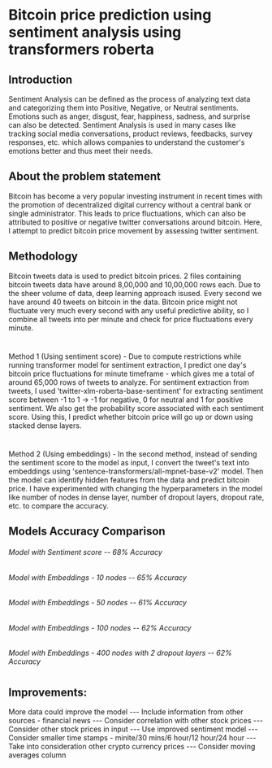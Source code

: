 # Bitcoin price prediction using sentiment analysis using transformers roberta

## Introduction
Sentiment Analysis can be defined as the process of analyzing text data and categorizing them into Positive, Negative, or Neutral sentiments. Emotions such as anger, disgust, fear, happiness, sadness, and surprise can also be detected. Sentiment Analysis is used in many cases like tracking social media conversations, product reviews, feedbacks, survey responses, etc. which allows companies to understand the customer's emotions better and thus meet their needs.

## About the problem statement
Bitcoin has become a very popular investing instrument in recent times with the promotion of decentralized digital currency without a central bank or single administrator. This leads to price fluctuations, which can also be attributed to positive or negative twitter conversations around bitcoin. Here, I attempt to predict bitcoin price movement by assessing twitter sentiment.

## Methodology
Bitcoin tweets data is used to predict bitcoin prices. 2 files containing bitcoin tweets data have around 8,00,000 and 10,00,000 rows each. Due to the sheer volume of data, deep learning approach isused. Every second we have around 40 tweets on bitcoin in the data. Bitcoin price might not fluctuate very much every second with any useful predictive ability, so I combine all tweets into per minute and check for price fluctuations every minute.
# 
Method 1 (Using sentiment score) - Due to compute restrictions while running transformer model for sentiment extraction, I predict one day's bitcoin price fluctuations for minute timeframe - which gives me a total of around 65,000 rows of tweets to analyze. For sentiment extraction from tweets, I used 'twitter-xlm-roberta-base-sentiment' for extracting sentiment score between -1 to 1 -> -1 for negative, 0 for neutral and 1 for positive sentiment. We also get the probability score associated with each sentiment score. Using this, I predict whether bitcoin price will go up or down using stacked dense layers.
#
Method 2  (Using embeddings) - In the second method, instead of sending the sentiment score to the model as input, I convert the tweet's text into embeddings using 'sentence-transformers/all-mpnet-base-v2' model. Then the model can identify hidden features from the data and predict bitcoin price. I have experimented with changing the hyperparameters in the model like number of nodes in dense layer, number of dropout layers, dropout rate, etc. to compare the accuracy.

##    Models Accuracy Comparison
######       Model with Sentiment score      --               68% Accuracy
######       Model with Embeddings - 10 nodes   --            65% Accuracy
######       Model with Embeddings - 50 nodes    --           61% Accuracy
######       Model with Embeddings - 100 nodes    --          62% Accuracy
######       Model with Embeddings - 400 nodes with 2 dropout layers -- 62% Accuracy

#
## Improvements: 
More data could improve the model --- Include information from other sources - financial news --- Consider correlation with other stock prices --- Consider other stock prices in input --- Use improved sentiment model --- Consider smaller time stamps - minite/30 mins/6 hour/12 hour/24 hour --- Take into consideration other crypto currency prices --- Consider moving averages column
